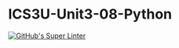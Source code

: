 # ICS3U-Unit3-08-Python

[![GitHub's Super Linter](https://github.com/Dahrio-Francois/ICS3U-Unit3-08-Python/workflows/GitHub's%20Super%20Linter/badge.svg)](https://github.com/Dahrio-Francois/ICS3U-Unit3-08-Python/actions)
